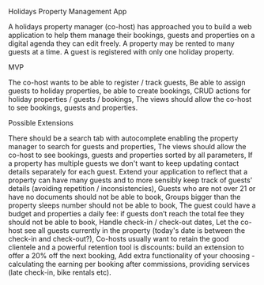 Holidays Property Management App

A holidays property manager (co-host) has approached you to build a web application to help them manage their bookings, guests and properties on a digital agenda they can edit freely.
A property may be rented to many guests at a time. A guest is registered with only one holiday property.


MVP

The co-host wants to be able to register / track guests,
Be able to assign guests to holiday properties, be able to create bookings,
CRUD actions for holiday properties / guests / bookings,
The views should allow the co-host to see bookings, guests and properties.


Possible Extensions

There should be a search tab with autocomplete enabling the property manager to search for guests and properties,
The views should allow the co-host to see bookings, guests and properties sorted by all parameters,
If a property has multiple guests we don't want to keep updating contact details separately for each guest. Extend your application to reflect that a property can have many guests and to more sensibly keep track of guests' details (avoiding repetition / inconsistencies),
Guests who are not over 21 or have no documents should not be able to book,
Groups bigger than the property sleeps number should not be able to book,
The guest could have a budget and properties a daily fee: if guests don’t reach the total fee they should not be able to book,
Handle check-in / check-out dates,
Let the co-host see all guests currently in the property (today's date is between the check-in and check-out?),
Co-hosts usually want to retain the good clientele and a powerful retention tool is discounts: build an extension to offer a 20% off the next booking,
Add extra functionality of your choosing - calculating the earning per booking after commissions, providing services (late check-in, bike rentals etc).
